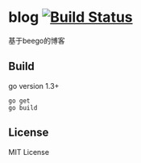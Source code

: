 # blog [![Build Status](https://travis-ci.org/duguying/blog.svg)](https://travis-ci.org/duguying/blog)

基于beego的博客

## Build ##

go version 1.3+

```shell
go get
go build
```

## License ##

MIT License
